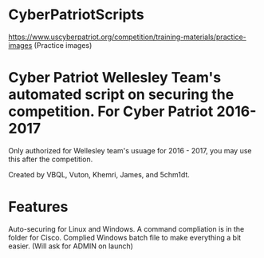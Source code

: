 # CyberPatriotScripts

https://www.uscyberpatriot.org/competition/training-materials/practice-images (Practice images)

# Cyber Patriot Wellesley Team's automated script on securing the competition. For Cyber Patriot 2016-2017

Only authorized for Wellesley team's usuage for 2016 - 2017, you may use this after the competition.

Created by VBQL, Vuton, Khemri, James, and 5chm1dt.

# Features
Auto-securing for Linux and Windows. A command compliation is in the folder for Cisco.
Complied Windows batch file to make everything a bit easier. (Will ask for ADMIN on launch)
